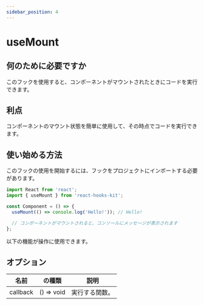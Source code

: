 ```yaml
---
sidebar_position: 4
---
```


# useMount

## 何のために必要ですか

このフックを使用すると、コンポーネントがマウントされたときにコードを実行できます。

## 利点

コンポーネントのマウント状態を簡単に使用して、その時点でコードを実行できます。

## 使い始める方法

このフックの使用を開始するには、フックをプロジェクトにインポートする必要があります。

```jsx
import React from 'react';
import { useMount } from 'react-hooks-kit';

const Component = () => {
  useMount(() => console.log('Hello!')); // Hello!

  // コンポーネントがマウントされると、コンソールにメッセージが表示されます
};
```

以下の機能が操作に使用できます。

## オプション

| 名前 | の種類 | 説明 |
| :---: | :---: | :---: |
| callback | () => void | 実行する関数。 |
